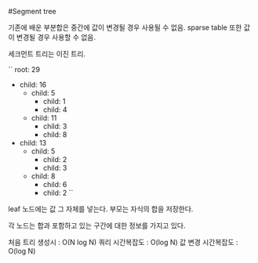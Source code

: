 #Segment tree

기존에 배운 부분합은 중간에 값이 변경될 경우 사용될 수 없음.
sparse table 또한 값이 변경될 경우 사용할 수 없음.

세크먼트 트리는 이진 트리.

``
root: 29
- child: 16
	- child: 5
		- child: 1
		- child: 4
	- child: 11
		- child: 3
		- child: 8
- child: 13
	- child: 5
		- child: 2
		- child: 3
	- child: 8
		- child: 6
		- child: 2
``

leaf 노드에는 값 그 자체를 넣는다.
부모는 자식의 합을 저장한다.


각 노드는 합과 포함하고 있는 구간에 대한 정보를 가지고 있다.

처음 트리 생성시   : O(N log N)
쿼리 시간복잡도    : O(log N)
값 변경 시간복잡도 : O(log N)
